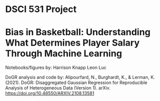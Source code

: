 # DSCI 531 Project
# Bias in Basketball: Understanding What Determines Player Salary Through Machine Learning

Notebooks/figures by:
Harrison Knapp
Leon Luc

DoGR analysis and code by:
Alipourfard, N., Burghardt, K., \& Lerman, K. (2021). DoGR: Disaggregated Gaussian Regression for Reproducible Analysis of Heterogeneous Data (Version 1). arXiv. https://doi.org/10.48550/ARXIV.2108.13581
